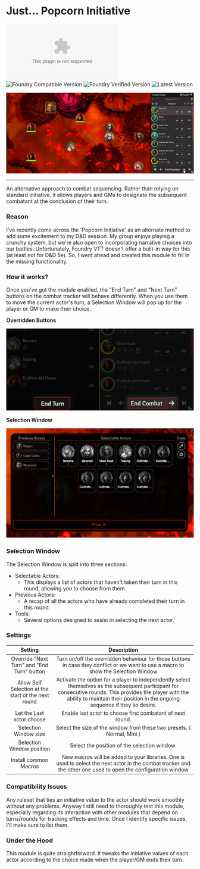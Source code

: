 # Just... Popcorn Initiative

![Latest Release Download Count](https://img.shields.io/github/downloads/gerark/just-popcorn-initiative/latest/module.zip?style=for-the-badge&label=DOWNLOADS&color=2b82fc&link=https%3A%2F%2Fgithub.com%2FGerark%2Fjust-popcorn-initiative%2Freleases%2Flatest%2Fdownload%2Fmodule.zip)
![Foundry Compatible Version](https://img.shields.io/badge/dynamic/json.svg?url=https%3A%2F%2Fgithub.com%2Fgerark%2Fjust-popcorn-initiative%2Freleases%2Flatest%2Fdownload%2Fmodule.json&label=Foundry%20Compatible%20Version&query=$.compatibility.minimum&colorB=orange&style=for-the-badge)
![Foundry Verified Version](https://img.shields.io/badge/dynamic/json.svg?url=https%3A%2F%2Fgithub.com%2Fgerark%2Fjust-popcorn-initiative%2Freleases%2Flatest%2Fdownload%2Fmodule.json&label=Foundry%20Verified%20Version&query=$.compatibility.verified&colorB=orange&style=for-the-badge)
![Latest Version](https://img.shields.io/badge/dynamic/json.svg?url=https%3A%2F%2Fgithub.com%2Fgerark%2Fjust-popcorn-initiative%2Freleases%2Flatest%2Fdownload%2Fmodule.json&label=Latest%20Release&prefix=v&query=$.version&colorB=red&style=for-the-badge)

![Showcase Animation](docs/videos/base.gif)

---

An alternative approach to combat sequencing. Rather than relying on standard initiative, it allows players and GMs to
designate the subsequent combatant at the conclusion of their turn.

### Reason

I've recently come across the 'Popcorn Initiative' as an alternate method to add some excitement to my D&D session. My
group enjoys playing a crunchy system, but we're also open to incorporating narrative choices into our battles.
Unfortunately, Foundry VTT doesn't offer a built-in way for this (at least not for D&D 5e). So, I went ahead and created
this module to fill in the missing functionality.

### How it works?

Once you've got the module enabled, the "End Turn" and "Next Turn" buttons on the combat tracker will behave
differently. When you use them to move the current actor's turn, a Selection Window will pop up for the player or GM to
make their choice.

**Overridden Buttons**

![Overridden Buttons](docs/pictures/overridden-buttons.png)

**Selection Window**

![Selection Window](docs/pictures/selection-window.png)

### Selection Window

The Selection Window is split into three sections:

- Selectable Actors:
   - This displays a list of actors that haven't taken their turn in this round, allowing you to choose from them.
- Previous Actors:
   - A recap of all the actors who have already completed their turn in this round.
- Tools:
   - Several options designed to assist in selecting the next actor.

### Settings

|                       Setting                       |                                                                                                                Description                                                                                                                |
|:---------------------------------------------------:|:-----------------------------------------------------------------------------------------------------------------------------------------------------------------------------------------------------------------------------------------:|
|     Override "Next Turn" and "End Turn" button      |                                                    Turn on/off the overridden behaviour for those buttons in case they conflict or we want to use a macro to show the Selection Window                                                    |
| Allow Self Selection at the start of the next round | Activate the option for a player to independently select themselves as the subsequent participant for consecutive rounds. This provides the player with the ability to maintain their position in the ongoing sequence if they so desire. |
|              Let the Last actor choose              |                                                                                        Enable last actor to choose first combatant of next round.                                                                                         |
|                Selection Window size                |                                                                                  Select the size of the window from these two presets. ( Normal, Mini )                                                                                   |
|              Selection Window position              |                                                                                               Select the position of the selection window.                                                                                                |
|                Install common Macros                |                                      New macros will be added to your libraries. One is used to select the next actor in the combat tracker and the other one used to open the configuration window                                       |

### Compatibility Issues

Any ruleset that ties an initiative value to the actor should work smoothly without any problems.
Anyway I still need to thoroughly test this module, especially regarding its interaction with other modules that depend
on turns/rounds for tracking effects and time. Once I identify specific issues, I'll make sure to list them.

### Under the Hood

This module is quite straightforward. It tweaks the initiative values of each actor according to the choice made when
the player/GM ends their turn.